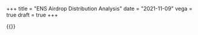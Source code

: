 +++
title = "ENS Airdrop Distribution Analysis"
date = "2021-11-09"
vega = true
draft = true
+++

{{<vega id="viz-compare" spec="/vega/exp_group_bar.vg.json">}}